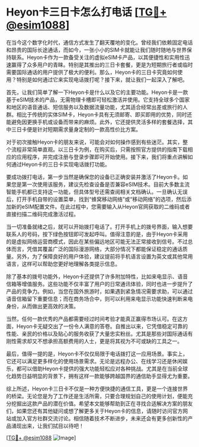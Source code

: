 # Heyon卡三日卡怎么打电话 [[TG💪+ @esim1088](https://t.me/s/esim1088)]

在当今这个数字化时代，通信方式发生了翻天覆地的变化。曾经我们依赖固定电话和昂贵的国际长途通话，而如今，一张小小的SIM卡就能让我们随时随地与世界保持联系。Heyon卡作为一款备受关注的虚拟eSIM卡产品，以其便捷性和实用性迅速赢得了众多用户的青睐。特别是其推出的三日卡套餐，更是为短期旅行者或临时需要国际通话的用户提供了极大的便利。那么，Heyon卡的三日卡究竟如何使用？特别是如何通过它来实现电话拨打呢？接下来，就让我们一起深入了解吧。

首先，让我们简单了解一下Heyon卡是什么以及它的主要功能。Heyon卡是一款基于eSIM技术的产品，无需物理卡槽即可轻松激活并使用。它支持全球多个国家和地区的语音通话、短信服务以及数据流量功能，尤其适合经常出差或旅行的人群。相比于传统的实体SIM卡，Heyon卡具有无须邮寄、即买即用的优势，同时还能避免因更换手机或设备而带来的麻烦。此外，它还提供灵活多样的套餐选择，其中三日卡便是针对短期需求量身定制的一款高性价比方案。

对于初次接触Heyon卡的朋友来说，可能会对如何操作感到有些迷茫。其实，整个流程非常简单直观。以三日卡为例，在购买后，只需按照官方提供的指南下载相应的应用程序，并完成注册与登录步骤即可开始使用。接下来，我们将重点讲解如何通过Heyon卡的三日卡实现电话拨打功能。

要成功拨打电话，第一步当然是确保您的设备已正确安装并激活了Heyon卡。如果您是第一次使用该服务，建议先检查设备是否兼容eSIM技术。目前大多数主流智能手机都已支持这一功能，但具体型号还需查阅相关文档确认。一旦确认无误后，打开手机自带的设置菜单，找到“蜂窝移动网络”或“移动网络”的选项，然后添加新的eSIM配置文件。在此过程中，您需要输入从Heyon官网获取的二维码或者直接扫描二维码完成激活过程。

当一切准备就绪之后，就可以开始拨打电话了。打开手机上的拨号界面，输入想要联系人的号码，按下绿色按钮即可发起呼叫。值得注意的是，由于Heyon卡采用的是虚拟网络运营商模式，因此在某些偏远地区可能无法正常接收到信号。不过总体而言，凭借其覆盖广泛的国际漫游网络，大部分情况下都能保证稳定的通话质量。另外，为了保障良好的用户体验，建议提前将手机语言设置为英文或其他常用语言，这样可以帮助您更好地理解各类提示信息。

除了基本的拨号功能外，Heyon卡还提供了许多附加特性，比如来电显示、语音信箱等增值服务。这些功能不仅丰富了用户的日常通讯体验，同时也进一步提升了产品的竞争力。例如，当您在国外旅游时，如果遇到紧急情况需要求助，可以通过语音信箱留下重要信息；而在商务场合中，则可以利用来电显示功能快速判断来电身份，从而做出更高效的决策。

当然，任何一款优秀的产品都需要经过时间考验才能真正赢得市场认可。在这方面，Heyon卡无疑交出了一份令人满意的答卷。自推出以来，它凭借稳定可靠的性能、亲民的价格以及贴心的服务收获了大量忠实粉丝。尤其是那些对国际通话有刚性需求却又不想承担高额费用的人士，更是将其视为不可或缺的工具之一。

最后，值得一提的是，Heyon卡不仅仅局限于电话拨打这一应用场景。事实上，它还可以满足更多样化的使用场景需求。无论是远程办公、在线学习还是休闲娱乐，都可以借助Heyon卡提供的强大功能轻松应对各种挑战。尤其是在当前全球化趋势日益明显的背景下，拥有这样一款能够跨越国界的通信助手显得尤为重要。

综上所述，Heyon卡三日卡不仅是一种方便快捷的通信工具，更是一个连接世界的桥梁。无论您是为了工作还是生活所需，只要合理规划自己的使用计划，便能充分挖掘出这款产品的潜在价值。希望本文能够帮助到正在寻找合适解决方案的朋友们，如果您还有其他疑问或想了解更多关于Heyon卡的信息，请随时访问官方网站或加入官方社群交流讨论。相信随着技术不断进步，未来还会有更多创新性的产品涌现出来，让我们拭目以待吧！

[[TG💪+ @esim1088](https://t.me/s/esim1088) ![Image](https://i.postimg.cc/4NQfJmqS/Snipaste-2025-05-13-00-14-12.png)]